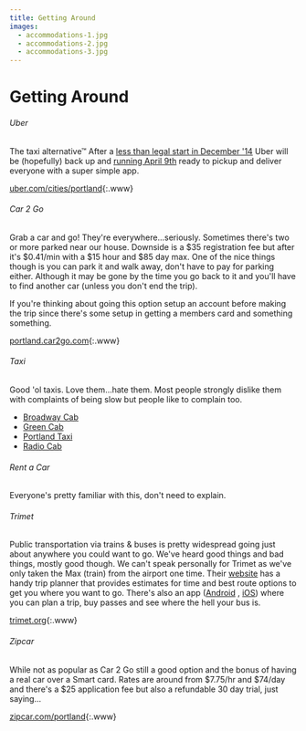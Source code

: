 ```yaml
---
title: Getting Around
images:
  - accommodations-1.jpg
  - accommodations-2.jpg
  - accommodations-3.jpg
---
```


# Getting Around

###### Uber

The taxi alternative&trade; After a
[less than legal start in December '14](http://goo.gl/OqcSDg) Uber will be
(hopefully) back up and [running April 9th](http://goo.gl/ivJ1cC)
ready to pickup and deliver everyone with a super simple app.

[uber.com/cities/portland](https://www.uber.com/cities/portland){:.www}

###### Car 2 Go

Grab a car and go! They're everywhere...seriously. Sometimes there's two
or more parked near our house. Downside is a $35 registration fee but after
it's $0.41/min with a $15 hour and $85 day max. One of the nice things though
is you can park it and walk away, don't have to pay for parking either.
Although it may be gone by the time you go back to it and you'll have to
find another car (unless you don't end the trip).

If you're thinking about going this option setup an account before making the
trip since there's some setup in getting a members card and something something.

[portland.car2go.com](http://portland.car2go.com/){:.www}

###### Taxi

Good 'ol taxis. Love them...hate them. Most people strongly dislike them
with complaints of being slow but people like to complain too.

* [Broadway Cab](http://www.broadwaycab.com/)
* [Green Cab](http://www.greentrans.com/)
* [Portland Taxi](http://www.portlandtaxi.net/)
* [Radio Cab](http://www.radiocab.net/)


###### Rent a Car

Everyone's pretty familiar with this, don't need to explain.

###### Trimet

Public transportation via trains &amp; buses is pretty widespread going just about
anywhere you could want to go. We've heard good things and bad things, mostly
good though. We can't speak personally for Trimet as we've only taken
the Max (train) from the airport one time. Their [website](http://trimet.org/)
has a handy trip planner that provides estimates for time and best route options
to get you where you want to go. There's also an app
([Android](https://play.google.com/store/apps/details?id=org.trimet.mt.mobiletickets)
, [iOS](https://itunes.apple.com/us/app/trimet-tickets/id687943985?mt=8&uo=4"))
where you can plan a trip, buy passes and see where the hell your bus is.

[trimet.org](http://trimet.org/){:.www}

###### Zipcar

While not as popular as Car 2 Go still a good option and the bonus of having
a real car over a Smart card. Rates are around from $7.75/hr and $74/day and
there's a $25 application fee but also a refundable 30 day trial, just saying...

[zipcar.com/portland](http://www.zipcar.com/portland/){:.www}
